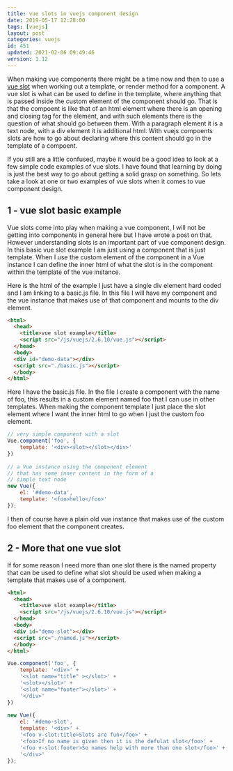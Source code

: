 ```yaml
---
title: vue slots in vuejs component design
date: 2019-05-17 12:28:00
tags: [vuejs]
layout: post
categories: vuejs
id: 451
updated: 2021-02-06 09:49:46
version: 1.12
---
```


When making vue components there might be a time now and then to use a [vue slot](https://vuejs.org/v2/guide/components.html#Content-Distribution-with-Slots) when working out a template, or render method for a component. A vue slot is what can be used to define in the template, where anything that is passed inside the custom element of the component should go. That is that the compoent is like that of an html element where there is an opening and closing tag for the element, and with such elements there is the question of what should go between them. With a paragraph element it is a text node, with a div element it is additional html. With vuejs compoents slots are how to go about declaring where this content should go in the template of a compoent.

If you still are a little confused, maybe it would be a good idea to look at a few simple code examples of vue slots. I have found that learning by doing is just the best way to go about getting a solid grasp on something. So lets take a look at one or two examples of vue slots when it comes to vue component design.

<!-- more -->

## 1 - vue slot basic example

Vue slots come into play when making a vue component, I will not be getting into components in general here but I have wrote a post on that. However understanding slots is an important part of vue component design. In this basic vue slot example I am just using a component that is just template. When I use the custom element of the component in a Vue instance I can define the inner html of what the slot is in the component within the template of the vue instance. 

Here is the html of the example I just have a single div element hard coded and I am linking to a basic.js file. In this file I will have my component and the vue instance that makes use of that component and mounts to the div element.

```html
<html>
  <head>
    <title>vue slot example</title>
    <script src="/js/vuejs/2.6.10/vue.js"></script>
  </head>
  <body>
  <div id="demo-data"></div>
  <script src="./basic.js"></script>
  </body>
</html>
```

Here I have the basic.js file. In the file I create a component with the name of foo, this results in a custom element named foo that I can use in other templates. When making the component template I just place the slot element where I want the inner html to go when I just the custom foo element.

```js
// very simple component with a slot
Vue.component('foo', {
    template: '<div><slot></slot></div>'
})
 
// a Vue instance using the component element
// that has some inner content in the form of a
// simple text node
new Vue({
    el: '#demo-data',
    template: '<foo>hello</foo>'
});
```

I then of course have a plain old vue instance that makes use of the custom foo element that the component creates.

## 2 - More that one vue slot

If for some reason I need more than one slot there is the named property that can be used to define what slot should be used when making a template that makes use of a component.

```html
<html>
  <head>
    <title>vue slot example</title>
    <script src="/js/vuejs/2.6.10/vue.js"></script>
  </head>
  <body>
  <div id="demo-slot"></div>
  <script src="./named.js"></script>
  </body>
</html>
```

```js
Vue.component('foo', {
    template: '<div>' +
    '<slot name="title" ></slot>' +
    '<slot></slot>' +
    '<slot name="footer"></slot>' +
    '</div>'
})
 
new Vue({
    el: '#demo-slot',
    template: '<div>' +
    '<foo v-slot:title>Slots are fun</foo>' +
    '<foo>If no name is given then it is the defulat slot</foo>' +
    '<foo v-slot:footer>So names help with more than one slot</foo>' +
    '</div>'
});
```